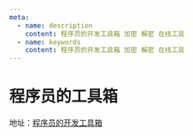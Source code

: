 ```yaml
---
meta:
  - name: description
    content: 程序员的开发工具箱 加密 解密 在线工具
  - name: keywords
    content: 程序员的开发工具箱 加密 解密 在线工具
---
```


# 程序员的工具箱

<ImgView title="程序员的工具箱" url="https://5.z.wiki/autoupload/20240405/61DT.2026X3568-image.png" />


地址：[程序员的开发工具箱](https://fukit.cn/)
